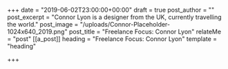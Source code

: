 +++
date = "2019-06-02T23:00:00+00:00"
draft = true
post_author = ""
post_excerpt = "Connor Lyon is a designer from the UK, currently travelling the world."
post_image = "/uploads/Connor-Placeholder-1024x640_2019.png"
post_title = "Freelance Focus: Connor Lyon"
relateMe = "post"
[[a_post]]
heading = "Freelance Focus: Connor Lyon"
template = "heading"

+++
